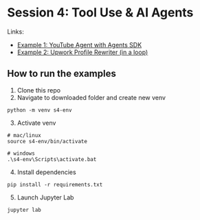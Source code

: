# Session 4: Tool Use & AI Agents

Links:
- [Example 1: YouTube Agent with Agents SDK](https://github.com/ShawhinT/AI-Builders-Bootcamp-4/blob/main/session-4/example_1-youtube_agent.ipynb)
- [Example 2: Upwork Profile Rewriter (in a loop)](https://github.com/ShawhinT/AI-Builders-Bootcamp-4/blob/main/session-4/example_2-profile_rewriter_loop.ipynb)

## How to run the examples

1. Clone this repo
2. Navigate to downloaded folder and create new venv
```
python -m venv s4-env
```
3. Activate venv
```
# mac/linux
source s4-env/bin/activate

# windows
.\s4-env\Scripts\activate.bat
```
4. Install dependencies
```
pip install -r requirements.txt
```
5. Launch Jupyter Lab
```
jupyter lab
```
